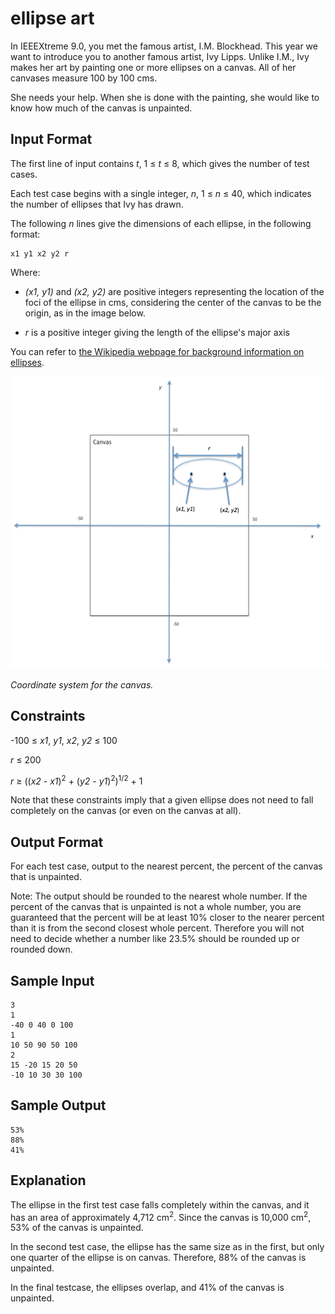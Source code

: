 # ellipse art

In IEEEXtreme 9.0, you met the famous artist, I.M. Blockhead. This year we want to introduce you to another famous artist, Ivy Lipps. Unlike I.M., Ivy makes her art by painting one or more ellipses on a canvas. All of her canvases measure 100 by 100 cms.

She needs your help. When she is done with the painting, she would like to know how much of the canvas is unpainted.

## Input Format

The first line of input contains *t*, 1 ≤ *t* ≤ 8, which gives the number of test cases.

Each test case begins with a single integer, *n*, 1 ≤ *n* ≤ 40, which indicates the number of ellipses that Ivy has drawn.

The following *n* lines give the dimensions of each ellipse, in the following format:
```
x1 y1 x2 y2 r
```
Where:

- *(x1, y1)* and *(x2, y2)* are positive integers representing the location of the foci of the ellipse in cms, considering the center of the canvas to be the origin, as in the image below.

- *r* is a positive integer giving the length of the ellipse's major axis

You can refer to [the Wikipedia webpage for background information on ellipses][wiki:ellipse].

![Coordinate System for the Canvas](img/coordinate_system.png)

*Coordinate system for the canvas.*

## Constraints

-100 ≤ *x1*, *y1*, *x2*, *y2* ≤ 100

*r* ≤ 200

*r* ≥ ((*x2* - *x1*)<sup>2</sup> + (*y2* - *y1*)<sup>2</sup>)<sup>1/2</sup> + 1

Note that these constraints imply that a given ellipse does not need to fall completely on the canvas (or even on the canvas at all).

## Output Format

For each test case, output to the nearest percent, the percent of the canvas that is unpainted.

Note: The output should be rounded to the nearest whole number. If the percent of the canvas that is unpainted is not a whole number, you are guaranteed that the percent will be at least 10% closer to the nearer percent than it is from the second closest whole percent. Therefore you will not need to decide whether a number like 23.5% should be rounded up or rounded down.

## Sample Input
```
3
1
-40 0 40 0 100
1
10 50 90 50 100
2
15 -20 15 20 50
-10 10 30 30 100
```

## Sample Output
```
53%
88%
41%
```

## Explanation

The ellipse in the first test case falls completely within the canvas, and it has an area of approximately 4,712 cm<sup>2</sup>. Since the canvas is 10,000 cm<sup>2</sup>, 53% of the canvas is unpainted.

In the second test case, the ellipse has the same size as in the first, but only one quarter of the ellipse is on canvas. Therefore, 88% of the canvas is unpainted.

In the final testcase, the ellipses overlap, and 41% of the canvas is unpainted.


[wiki:ellipse]: https://en.wikipedia.org/wiki/Ellipse
